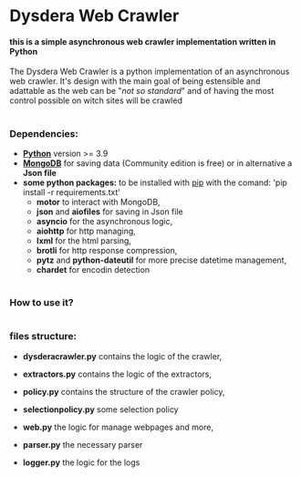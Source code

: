 # Dysdera Web Crawler
#### this is a simple asynchronous web crawler implementation written in Python
The Dysdera Web Crawler is a python implementation of an asynchronous web crawler. It's design with the main goal of being estensible and adattable as the web can be "_not so standard_" and of having the most control possible on witch sites will be crawled
#



### Dependencies:
  - [**Python**](https://www.python.org/downloads/) version >= 3.9
  - [**MongoDB**](https://www.mongodb.com/) for saving data (Community edition is free) or in alternative a **Json file**
  - **some python packages:** to be installed with [pip](https://pypi.org/project/pip/) with the comand: 'pip install -r requirements.txt'
      - **motor** to interact with MongoDB,
      - **json** and **aiofiles** for saving in Json file
      - **asyncio** for the asynchronous logic,
      - **aiohttp** for http managing,
      - **lxml** for the html parsing,
      - **brotli** for http response compression,
      - **pytz** and **python-dateutil** for more precise datetime management,
      - **chardet** for encodin detection
#


### How to use it?


#



### files structure:

+ **dysderacrawler.py** contains the logic of the crawler, 

+ **extractors.py** contains the logic of the extractors, 

+ **policy.py** contains the structure of the crawler policy, 

+ **selectionpolicy.py** some selection policy

+ **web.py** the logic for manage webpages and more, 

+ **parser.py** the necessary parser 

+ **logger.py** the logic for the logs

#

